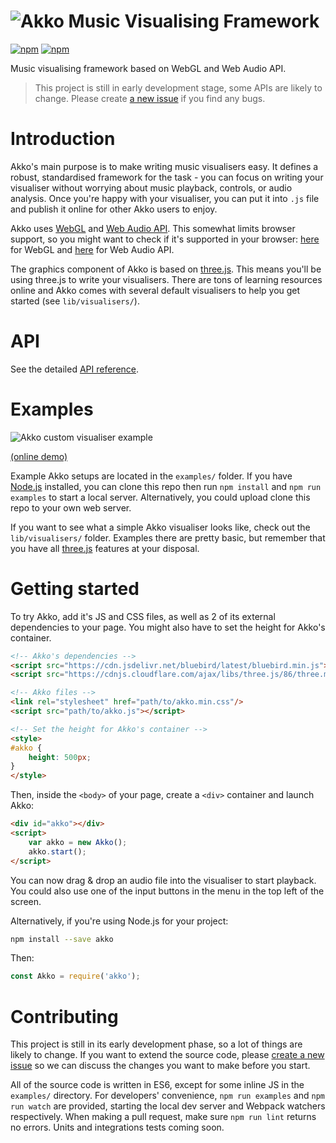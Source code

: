 # ![Akko Music Visualising Framework](https://s3-eu-central-1.amazonaws.com/foxypanda-ghost/2017/08/akko.png)

[![npm](https://img.shields.io/npm/v/akko.svg)](https://www.npmjs.com/package/akko)
[![npm](https://img.shields.io/npm/dt/akko.svg)](https://www.npmjs.com/package/akko)

Music visualising framework based on WebGL and Web Audio API.

> This project is still in early development stage, some APIs are likely to change. Please create [a new issue](https://github.com/TimboKZ/Akko/issues) if you find any bugs.

# Introduction 

Akko's main purpose is to make writing music visualisers easy. It defines a robust, standardised framework for the task - you can focus on writing your visualiser without worrying about music playback, controls, or audio analysis. Once you're happy with your visualiser, you can put it into `.js` file and publish it online for other Akko users to enjoy.

Akko uses [WebGL](https://developer.mozilla.org/en-US/docs/Web/API/WebGL_API) and [Web Audio API](https://developer.mozilla.org/en-US/docs/Web/API/Web_Audio_API). This somewhat limits browser support, so you might want to check if it's supported in your browser: [here](https://caniuse.com/#feat=webgl) for WebGL and [here](http://caniuse.com/#feat=audio-api) for Web Audio API.

The graphics component of Akko is based on [three.js](https://threejs.org/). This means you'll be using three.js to write your visualisers. There are tons of learning resources online and Akko comes with several default visualisers to help you get started (see `lib/visualisers/`).

# API

See the detailed [API reference](./API.md).

# Examples

![Akko custom visualiser example](https://s3-eu-central-1.amazonaws.com/foxypanda-ghost/2017/08/Akko-Custom-Visualiser.png)

[(online demo)](https://demos.kawaiidesu.me/akko/)

Example Akko setups are located in the `examples/` folder. If you have [Node.js](https://nodejs.org/en/) installed, you can clone this repo then run `npm install` and `npm run examples` to start a local server. Alternatively, you could upload clone this repo to your own web server.

If you want to see what a simple Akko visualiser looks like, check out the `lib/visualisers/` folder. Examples there are pretty basic, but remember that you have all [three.js](https://threejs.org/) features at your disposal.

# Getting started

To try Akko, add it's JS and CSS files, as well as 2 of its external dependencies to your page. You might also have to set the height for Akko's container.

```html
<!-- Akko's dependencies -->
<script src="https://cdn.jsdelivr.net/bluebird/latest/bluebird.min.js"></script>
<script src="https://cdnjs.cloudflare.com/ajax/libs/three.js/86/three.min.js"></script>

<!-- Akko files -->
<link rel="stylesheet" href="path/to/akko.min.css"/>
<script src="path/to/akko.js"></script>

<!-- Set the height for Akko's container -->
<style>
#akko {
    height: 500px;
}
</style>
```

Then, inside the `<body>` of your page, create a `<div>` container and launch Akko:

```html
<div id="akko"></div>
<script>
    var akko = new Akko();
    akko.start();
</script>
```

You can now drag & drop an audio file into the visualiser to start playback. You could also use one of the input buttons in the menu in the top left of the screen.

Alternatively, if you're using Node.js for your project:

```bash
npm install --save akko
```

Then:

```javascript
const Akko = require('akko');
```

# Contributing

This project is still in its early development phase, so a lot of things are likely to change. If you want to extend the source code, please [create a new issue](https://github.com/TimboKZ/Akko/issues) so we can discuss the changes you want to make before you start.

All of the source code is written in ES6, except for some inline JS in the `examples/` directory. For developers' convenience, `npm run examples` and `npm run watch` are provided, starting the local dev server and Webpack watchers respectively. When making a pull request, make sure `npm run lint` returns no errors. Units and integrations tests coming soon. 
